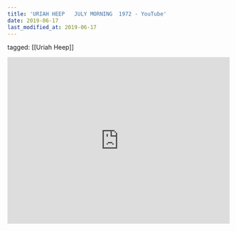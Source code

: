 ```yaml
---
title: 'URIAH HEEP   JULY MORNING  1972 - YouTube'
date: 2019-06-17
last_modified_at: 2019-06-17
---
```

tagged: [[Uriah Heep]]
<iframe allow="accelerometer; autoplay; clipboard-write; encrypted-media; gyroscope; picture-in-picture" allowfullscreen="" frameborder="0" height="375" id="youtube_iframe" src="https://www.youtube.com/embed/grSWdLdp7po?feature=oembed&amp;enablejsapi=1&amp;origin=https://safe.txmblr.com&amp;wmode=opaque" width="500"></iframe>